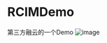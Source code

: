 # RCIMDemo
第三方融云的一个Demo
![image](https://github.com/zhengwenming/RCIM/raw/master/RCIM/Resoures/images/RCIM.gif) 
